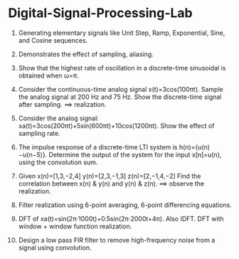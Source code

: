 # Digital-Signal-Processing-Lab

01.  Generating elementary signals like Unit Step, Ramp, Exponential, Sine, and 
Cosine sequences.  

02.  Demonstrates the effect of sampling, aliasing.  

03.  Show that the highest rate of oscillation in a discrete-time sinusoidal is obtained 
when ω=π.  

04.  Consider the continuous-time analog signal x(t)=3cos(100πt). Sample the analog 
signal at 200 Hz and 75 Hz. Show the discrete-time signal after sampling. ⟹ 
realization.  

05.  Consider the analog signal: xa(t)=3cos(200πt)+5sin(600πt)+10cos(1200πt). 
Show the effect of sampling rate.  

06.  The impulse response of a discrete-time LTI system is h(n)={u(n)−u(n−5)}. 
Determine the output of the system for the input x[n]=u(n), using the convolution 
sum. 

07.  Given x(n)=[1,3,−2,4] y(n)=[2,3,−1,3] z(n)=[2,−1,4,−2] 
Find the correlation between x(n) & y(n) and y(n) & z(n). ⟹ observe the 
realization. 

08.  Filter realization using 6-point averaging, 6-point differencing equations. 

09.  DFT of xa(t)=sin(2π⋅1000t)+0.5sin(2π⋅2000t+4π). Also IDFT. DFT with 
window + window function realization. 

10.  Design a low pass FIR filter to remove high-frequency noise from a signal using 
convolution.
